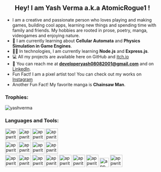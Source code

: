 <h2 align="center">Hey! I am Yash Verma a.k.a AtomicRogue1 !</h2>

- I am a creative and passionate person who loves playing and making games, building cool apps, learning new things and spending time with family and friends. My hobbies are rooted in prose, poetry, manga, videogames and enjoying nature.
- 🌱 I am currently learning about **Cellular Automata** and **Physics Simulation in Game Engines**.
- 🧑‍💻 In technologies, I am currently learning **Node.js** and **Express.js**.
- 💻 All my projects are available here on GitHub and [itch.io](https://atomicrogue1.itch.io)
- 🤝 You can reach me at **developeryash08082001@gmail.com** and on [LinkedIn](https://www.linkedin.com/in/yash-verma-49b256196/).
- Fun Fact! I am a pixel artist too! You can check out my works on [Instagram](https://www.instagram.com/_atomicrogue_)
- Another Fun Fact! My favorite manga is **Chainsaw Man**.

### Trophies:
<p align="left"> <img src="https://github-profile-trophy.vercel.app/?username=AtomicRogue1&theme=onedark" alt="yashverma" /> </p>

### Languages and Tools:
<p align="left" rel="noreferrer">
  <img src="https://www.vectorlogo.zone/logos/python/python-icon.svg" alt="appwrite" width="40" height="40"/>
  <img src="https://upload.wikimedia.org/wikipedia/commons/1/18/C_Programming_Language.svg" alt="appwrite" width="40" height="40"/>
  <img src="https://upload.wikimedia.org/wikipedia/commons/1/18/ISO_C%2B%2B_Logo.svg" alt="appwrite" width="40" height="40"/>
  <img src="https://upload.wikimedia.org/wikipedia/commons/thumb/b/bd/Logo_C_sharp.svg/384px-Logo_C_sharp.svg.png?20221121173824" alt="appwrite" width="40" height="40"/></br>
  <a href="https://godotengine.org/"><img src="https://www.diginoodles.com/user/pages/04.projects/04.godot-game-engine/Godot_icon.svg.png" alt="appwrite" width="40" height="40"/></a>
  <img src="https://companieslogo.com/img/orig/U-ea48bc1d.png?t=1634728034" alt="appwrite" height="40"/>
  <img src="https://vectorseek.com/wp-content/uploads/2023/11/Aseprite-Logo-Vector.svg-.png" alt="appwrite" height="40"/>
  <img src="https://logodix.com/logo/1655928.png" alt="appwrite" height="40"/></br>
  <img src="https://logos-download.com/wp-content/uploads/2017/07/HTML5_logo.png" alt="appwrite" width="40" height="40"/>
  <img src="https://upload.wikimedia.org/wikipedia/commons/d/d5/CSS3_logo_and_wordmark.svg" alt="appwrite" width="40" height="40"/>
  <img src="https://upload.wikimedia.org/wikipedia/commons/thumb/3/3b/Javascript_Logo.png/640px-Javascript_Logo.png" alt="appwrite" width="40" height="40"/>
  <img src="https://upload.wikimedia.org/wikipedia/commons/thumb/d/d9/Node.js_logo.svg/640px-Node.js_logo.svg.png" alt="appwrite" height="40"/>
  <img src="https://upload.wikimedia.org/wikipedia/commons/thumb/a/a7/React-icon.svg/640px-React-icon.svg.png" alt="appwrite" height="40"/>
  <img src="https://cdn.freebiesupply.com/logos/large/2x/git-icon-logo-png-transparent.png" alt="appwrite" width="40" height="40"/>
  <img src="https://upload.wikimedia.org/wikipedia/commons/thumb/2/29/Postgresql_elephant.svg/640px-Postgresql_elephant.svg.png" alt="appwrite" height="40"/>
  <img src="https://upload.wikimedia.org/wikipedia/commons/thumb/0/0a/MySQL_textlogo.svg/640px-MySQL_textlogo.svg.png" alt="appwrite" height="30"/>
  <img src="https://logospng.org/download/linux/linux-4096.png" alt="appwrite" height="40"/>
</p>
